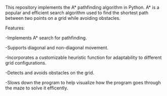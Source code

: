 This repository implements the A* pathfinding algorithm in Python. A* is a popular and efficient search algorithm used to find the shortest path between two points on a grid while avoiding obstacles.

Features:

-Implements A* search for pathfinding.

-Supports diagonal and non-diagonal movement.

-Incorporates a customizable heuristic function for adaptability to different grid configurations.

-Detects and avoids obstacles on the grid.

-Slows down the program to help visualize how the program goes through the maze to solve it efficently.
